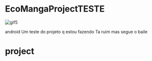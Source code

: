 # EcoMangaProjectTESTE
![gif5](https://github.com/anabtzz/EcoMangaProjectTESTE/assets/128055760/7a7e15aa-d327-4109-b903-d7dd0fea838f)

android
Um teste do projeto q estou fazendo 
Ta ruim mas segue o baile
    <h1>project</h1>
